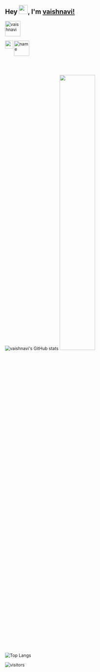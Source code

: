 

## Hey <img src="https://github.com/TheDudeThatCode/TheDudeThatCode/blob/master/Assets/Hi.gif" width="29px">, I'm [vaishnavi!](https://Vaishnavi-Patil2211.github.io) 

<a href="https://www.linkedin.com/in/vaishnavi-patil-8a7086210/" target="blank"><img align="center" src="https://img.icons8.com/color/64/000000/linkedin.png" alt="vaishnavi" height="50" width="50"/></a>



<a href="https://twitter.com/vaishnavi_2211" target="blank"><img align="center" src="https://img.icons8.com/color/64/000000/twitter.png" alt="name" height="50" width="50"/></a>
<a href="mailto:vp397264@gmail.com">
  <img align="left" width="26px" src="https://cdn.jsdelivr.net/npm/simple-icons@v3/icons/gmail.svg" />
</a>

<br />
<br />

![vaishnavi's GitHub stats](https://github-readme-stats.vercel.app/api?username=vaishnavi&theme=github_dark&show_icons=true)
<img width="48%" src="https://github-readme-streak-stats.herokuapp.com/?user=Vaishnavi-Patil2211&theme=tokyonight"/>

![Top Langs](https://github-readme-stats.vercel.app/api/top-langs/?username=Vaishnavi-Patil2211&show_icons=true&theme=tokyonight&layout=compact)

![visitors](https://visitor-badge.laobi.icu/badge?page_id=Vaishnavi-Patil2211)
